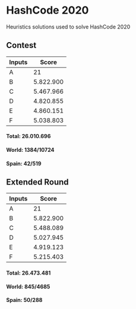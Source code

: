 # HashCode 2020
Heuristics solutions used to solve HashCode 2020
## Contest

Inputs  | Score
------- | -------
A       | 21 
B       | 5.822.900
C       | 5.467.966
D       | 4.820.855
E       | 4.860.151
F		| 5.038.803


#### Total: 26.010.696

#### World: 1384/10724
#### Spain: 42/519


## Extended Round

Inputs  | Score
------- | -------
A       | 21
B       | 5.822.900
C       | 5.488.089
D       | 5.027.945
E       | 4.919.123
F		| 5.215.403

#### Total: 26.473.481

#### World: 845/4685
#### Spain: 50/288
